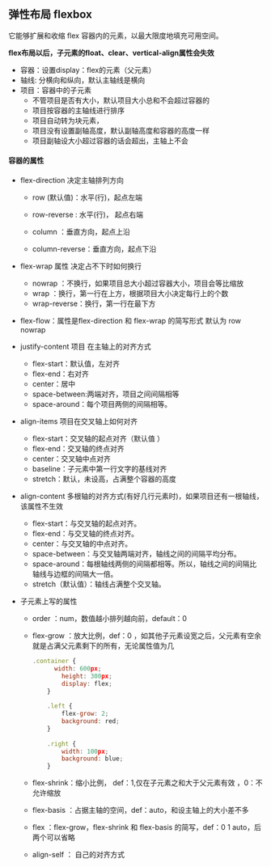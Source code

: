 ## 弹性布局 flexbox

它能够扩展和收缩 flex 容器内的元素，以最大限度地填充可用空间。

**flex布局以后，子元素的float、clear、vertical-align属性会失效**

- 容器：设置display：flex的元素（父元素）
- 轴线: 分横向和纵向，默认主轴线是横向
- 项目：容器中的子元素
	- 不管项目是否有大小，默认项目大小总和不会超过容器的
	- 项目按容器的主轴线进行排序
	- 项目自动转为块元素，
	- 项目没有设置副轴高度，默认副轴高度和容器的高度一样
	- 项目副轴设大小超过容器的话会超出，主轴上不会

#### 容器的属性

- flex-direction 决定主轴排列方向

   - row (默认值)：水平(行)，起点左端

   - row-reverse : 水平(行)， 起点右端

   - column ：垂直方向，起点上沿

   - column-reverse：垂直方向，起点下沿
- flex-wrap 属性  决定占不下时如何换行
	- nowrap ：不换行，如果项目总大小超过容器大小，项目会等比缩放
	- wrap ：换行，第一行在上方，根据项目大小决定每行上的个数
	- wrap-reverse：换行，第一行在最下方
- flex-flow：属性是flex-direction 和 flex-wrap 的简写形式 默认为 row nowrap
- justify-content 项目 在主轴上的对齐方式
	- flex-start：默认值，左对齐
	- flex-end：右对齐
	- center：居中
	- space-between:两端对齐，项目之间间隔相等
	- space-around：每个项目两侧的间隔相等。
- align-items 项目在交叉轴上如何对齐
	- flex-start：交叉轴的起点对齐（默认值  ）
	- flex-end：交叉轴的终点对齐   
	- center：交叉轴中点对齐
	- baseline：子元素中第一行文字的基线对齐
	- stretch：默认，未设高，占满整个容器的高度
- align-content 多根轴的对齐方式(有好几行元素时)，如果项目还有一根轴线，该属性不生效
	- flex-start：与交叉轴的起点对齐。
	- flex-end：与交叉轴的终点对齐。
	- center：与交叉轴的中点对齐。
	- space-between：与交叉轴两端对齐，轴线之间的间隔平均分布。
	- space-around：每根轴线两侧的间隔都相等。所以，轴线之间的间隔比轴线与边框的间隔大一倍。
	- stretch（默认值）：轴线占满整个交叉轴。
- 子元素上写的属性
	- order ：num，数值越小排列越向前，default：0
	
	- flex-grow ：放大比例，def：0 ，如其他子元素设宽之后，父元素有空余就是占满父元素剩下的所有，无论属性值为几
	
	  ```js
	  .container {
            width: 600px;
	          height: 300px;
	          display: flex;
	      }
	      
	      .left {
	          flex-grow: 2;
	          background: red;
	      }
	      
	      .right {
	          width: 100px;
	          background: blue;
	      }
	  ```
	
	  
	
	- flex-shrink：缩小比例， def：1,仅在子元素之和大于父元素有效 ，0：不允许缩放
	
	- flex-basis ：占据主轴的空间，def：auto，和设主轴上的大小差不多
	
	- flex ：flex-grow，flex-shrink 和 flex-basis 的简写，def：0 1 auto，后两个可以省略
	
	- align-self ： 自己的对齐方式
	
	  ​     